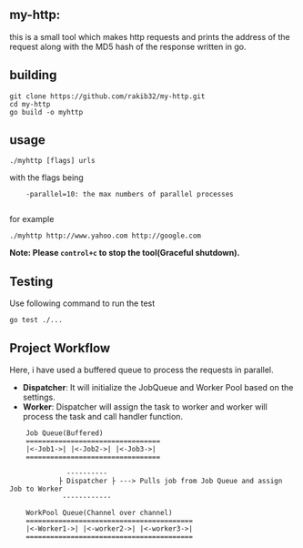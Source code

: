 ## my-http:
this is a small tool which makes http requests and prints the address of the request along with the MD5 hash of the response written in go.

## building

```
git clone https://github.com/rakib32/my-http.git
cd my-http
go build -o myhttp
```

## usage

```
./myhttp [flags] urls
```

with the flags being
```
    -parallel=10: the max numbers of parallel processes
    
```
for example
```
./myhttp http://www.yahoo.com http://google.com
```

**Note: Please `control+c` to stop the tool(Graceful shutdown).**

## Testing
Use following command to run the test
```
go test ./...
```

## Project Workflow

Here, i have used a buffered queue to process the requests in parallel.
* **Dispatcher**: It will initialize the JobQueue and Worker Pool based on the settings.
* **Worker**: Dispatcher will assign the task to worker and worker will process the task and call handler function.

```  
    Job Queue(Buffered)
    =================================
    |<-Job1->| |<-Job2->| |<-Job3->|
    =================================
                  
              ----------
            ├ Dispatcher ├ ---> Pulls job from Job Queue and assign Job to Worker
             ------------
                
    WorkPool Queue(Channel over channel)
    =========================================
    |<-Worker1->| |<-worker2->| |<-worker3->|
    =========================================     
```

